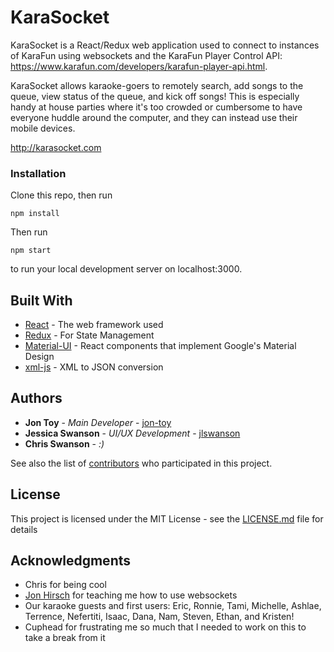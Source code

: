 # KaraSocket

KaraSocket is a React/Redux web application used to connect to instances of KaraFun using websockets and the KaraFun Player Control API: https://www.karafun.com/developers/karafun-player-api.html.

KaraSocket allows karaoke-goers to remotely search, add songs to the queue, view status of the queue, and kick off songs! This is especially handy at house parties where it's too crowded or cumbersome to have everyone huddle around the computer, and they can instead use their mobile devices.

http://karasocket.com

### Installation

Clone this repo, then run

```
npm install
```

Then run 

```
npm start
```

to run your local development server on localhost:3000.

## Built With

* [React](https://reactjs.org/) - The web framework used
* [Redux](https://redux.js.org/) - For State Management
* [Material-UI](https://material-ui.com/) - React components that implement Google's Material Design
* [xml-js](https://github.com/nashwaan/xml-js) - XML to JSON conversion

## Authors

* **Jon Toy** - *Main Developer* - [jon-toy](https://github.com/jon-toy)
* **Jessica Swanson** - *UI/UX Development* - [jlswanson](https://github.com/jlswanson)
* **Chris Swanson** - *:)*

See also the list of [contributors](https://github.com/jon-toy/karasocket/graphs/contributors) who participated in this project.


## License

This project is licensed under the MIT License - see the [LICENSE.md](LICENSE.md) file for details

## Acknowledgments

* Chris for being cool
* [Jon Hirsch](https://github.com/Jon-Hirsch) for teaching me how to use websockets
* Our karaoke guests and first users: Eric, Ronnie, Tami, Michelle, Ashlae, Terrence, Nefertiti, Isaac, Dana, Nam, Steven, Ethan, and Kristen!
* Cuphead for frustrating me so much that I needed to work on this to take a break from it
